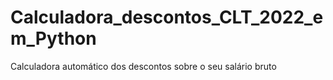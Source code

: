 # Calculadora_descontos_CLT_2022_em_Python
Calculadora automático dos descontos sobre o seu salário bruto
